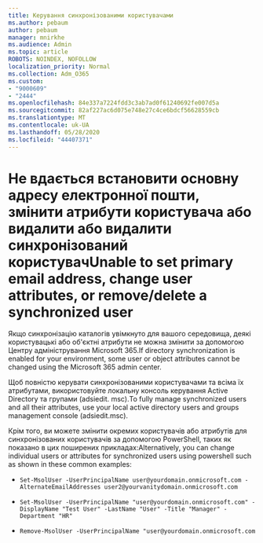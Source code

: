 ```yaml
---
title: Керування синхронізованими користувачами
ms.author: pebaum
author: pebaum
manager: mnirkhe
ms.audience: Admin
ms.topic: article
ROBOTS: NOINDEX, NOFOLLOW
localization_priority: Normal
ms.collection: Adm_O365
ms.custom:
- "9000609"
- "2444"
ms.openlocfilehash: 84e337a7224fdd3c3ab7ad0f61240692fe007d5a
ms.sourcegitcommit: 82af227ac6d075e748e27c4ce6bdcf56628559cb
ms.translationtype: MT
ms.contentlocale: uk-UA
ms.lasthandoff: 05/28/2020
ms.locfileid: "44407371"
---
```

# <a name="unable-to-set-primary-email-address-change-user-attributes-or-removedelete-a-synchronized-user"></a><span data-ttu-id="193a2-102">Не вдається встановити основну адресу електронної пошти, змінити атрибути користувача або видалити або видалити синхронізований користувач</span><span class="sxs-lookup"><span data-stu-id="193a2-102">Unable to set primary email address, change user attributes, or remove/delete a synchronized user</span></span>

<span data-ttu-id="193a2-103">Якщо синхронізацію каталогів увімкнуто для вашого середовища, деякі користувацькі або об'єктні атрибути не можна змінити за допомогою Центру адміністрування Microsoft 365.</span><span class="sxs-lookup"><span data-stu-id="193a2-103">If directory synchronization is enabled for your environment, some user or object attributes cannot be changed using the Microsoft 365 admin center.</span></span>

<span data-ttu-id="193a2-104">Щоб повністю керувати синхронізованими користувачами та всіма їх атрибутами, використовуйте локальну консоль керування Active Directory та групами (adsiedit. msc).</span><span class="sxs-lookup"><span data-stu-id="193a2-104">To fully manage synchronized users and all their attributes, use your local active directory users and groups management console (adsiedit.msc).</span></span>  

<span data-ttu-id="193a2-105">Крім того, ви можете змінити окремих користувачів або атрибутів для синхронізованих користувачів за допомогою PowerShell, таких як показано в цих поширених прикладах:</span><span class="sxs-lookup"><span data-stu-id="193a2-105">Alternatively, you can change individual users or attributes for synchronized users using powershell such as shown in these common examples:</span></span> 
- `Set-MsolUser -UserPrincipalName user@yourdomain.onmicrosoft.com -AlternateEmailAddresses user2@yourvanitydomain.onmicrosoft.com`

- `Set-MsolUser -UserPrincipalName "user@yourdomain.onmicrosoft.com" -DisplayName "Test User" -LastName "User" -Title "Manager" -Department "HR"`

- `Remove-MsolUser -UserPrincipalName "user@yourdomain.onmicrosoft.com`
